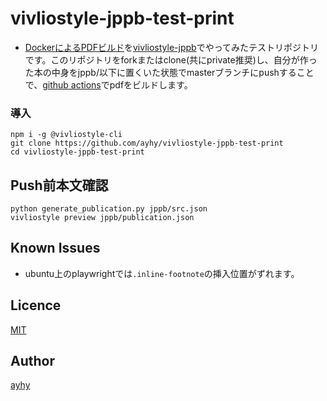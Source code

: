 # vivliostyle-jppb-test-print
- [DockerによるPDFビルド](https://qiita.com/suzuki_sh/items/03bd86909a47323cbfa3)を[vivliostyle-jppb](https://github.com/ayhy/vivliostyle-jppb)でやってみたテストリポジトリです。このリポジトリをforkまたはclone(共にprivate推奨)し、自分が作った本の中身をjppb/以下に置くいた状態でmasterブランチにpushすることで、[github actions](../../actions/)でpdfをビルドします。




### 導入
```
npm i -g @vivliostyle-cli
git clone https://github.com/ayhy/vivliostyle-jppb-test-print
cd vivliostyle-jppb-test-print
```

## Push前本文確認
```
python generate_publication.py jppb/src.json
vivliostyle preview jppb/publication.json
```
## Known Issues
* ubuntu上のplaywrightでは`.inline-footnote`の挿入位置がずれます。

## Licence
[MIT](https://github.com/tcnksm/tool/blob/master/LICENCE)

## Author
[ayhy](https://github.com/ayhy)